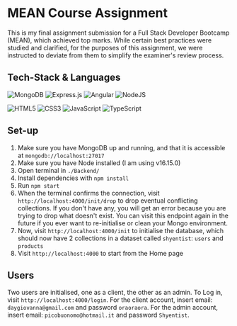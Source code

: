 # MEAN Course Assignment

This is my final assignment submission for a Full Stack Developer Bootcamp (MEAN), which achieved top marks. While certain best practices were studied and clarified, for the purposes of this assignment, we were instructed to deviate from them to simplify the examiner's review process.

## Tech-Stack & Languages

![MongoDB](https://img.shields.io/badge/MongoDB-%234ea94b.svg?style=for-the-badge&logo=mongodb&logoColor=white) ![Express.js](https://img.shields.io/badge/express.js-%23404d59.svg?style=for-the-badge&logo=express&logoColor=%2361DAFB) ![Angular](https://img.shields.io/badge/angular-%23DD0031.svg?style=for-the-badge&logo=angular&logoColor=white) ![NodeJS](https://img.shields.io/badge/node.js-6DA55F?style=for-the-badge&logo=node.js&logoColor=white) 

![HTML5](https://img.shields.io/badge/html5-%23E34F26.svg?style=for-the-badge&logo=html5&logoColor=white) ![CSS3](https://img.shields.io/badge/css3-%231572B6.svg?style=for-the-badge&logo=css3&logoColor=white) ![JavaScript](https://img.shields.io/badge/javascript-%23323330.svg?style=for-the-badge&logo=javascript&logoColor=%23F7DF1E) ![TypeScript](https://img.shields.io/badge/typescript-%23007ACC.svg?style=for-the-badge&logo=typescript&logoColor=white)

## Set-up

1. Make sure you have MongoDB up and running, and that it is accessible at `mongodb://localhost:27017`
2. Make sure you have Node installed (I am using v16.15.0)
3. Open terminal in `./Backend/`
4. Install dependencies with `npm install`
5. Run `npm start`
6. When the terminal confirms the connection, visit `http://localhost:4000/init/drop` to drop eventual conflicting collections. If you don't have any, you will get an error because you are trying to drop what doesn't exist. You can visit this endpoint again in the future if you ever want to re-initialise or clean your Mongo environment.
7. Now, visit `http://localhost:4000/init` to initialise the database, which should now have 2 collections in a dataset called `shyentist`: `users` and `products`
8. Visit `http://localhost:4000` to start from the Home page

## Users

Two users are initialised, one as a client, the other as an admin. To Log in, visit `http://localhost:4000/login`. For the client account, insert email: `daygiovanna@gmail.com` and password `oraoraora`. For the admin account, insert email: `picobuonomo@hotmail.it` and password `Shyentist`. 
